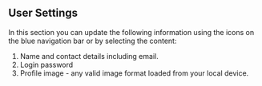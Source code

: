 ## User Settings

In this section you can update the following information using the icons on the blue navigation bar or by selecting 
the content:

1. Name and contact details including email.
2. Login password
3. Profile image - any valid image format loaded from your local device.


